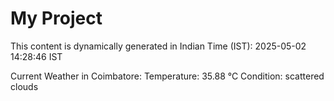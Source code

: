 # My Project

This content is dynamically generated in Indian Time (IST): 2025-05-02 14:28:46 IST


Current Weather in Coimbatore:
Temperature: 35.88 °C
Condition: scattered clouds
